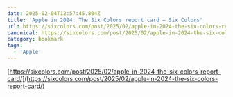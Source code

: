 ```yaml
---
date: 2025-02-04T12:57:45.804Z
title: 'Apple in 2024: The Six Colors report card – Six Colors'
url: https://sixcolors.com/post/2025/02/apple-in-2024-the-six-colors-report-card/
canonical: https://sixcolors.com/post/2025/02/apple-in-2024-the-six-colors-report-card/
category: bookmark
tags:
  - 'Apple'
---
```

[https://sixcolors.com/post/2025/02/apple-in-2024-the-six-colors-report-card/](https://sixcolors.com/post/2025/02/apple-in-2024-the-six-colors-report-card/)
